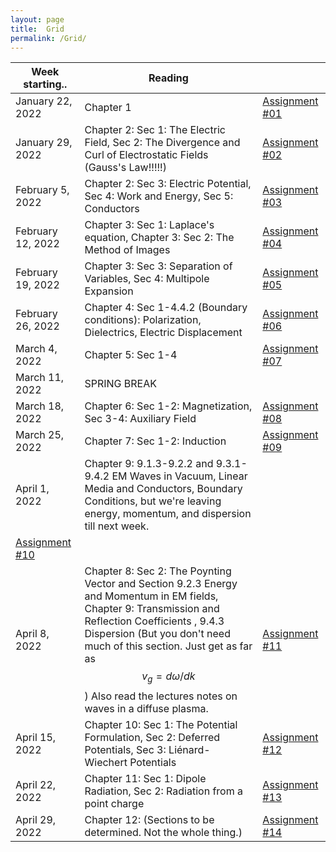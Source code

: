 ```yaml
---
layout: page
title:  Grid
permalink: /Grid/
---
```


|Week starting..   | Reading | |
|------------------|-------------------------------------------------------------------------------------------------------------------------------|---------------------------|
| January 22, 2022 | Chapter 1 | <a href='/PHY309/assignments/hw1' >Assignment \#01 |
| January 29, 2022 | Chapter 2: Sec 1: The Electric Field, Sec 2: The Divergence and Curl of Electrostatic Fields \(Gauss's Law\!\!\!\!\!\)| <a href='/PHY309/assignments/hw2' >Assignment \#02 |
| February 5, 2022 | Chapter 2: Sec 3: Electric Potential, Sec 4: Work and Energy,  Sec 5: Conductors | <a href='/PHY309/assignments/hw3' >Assignment \#03 |
| February 12, 2022 | Chapter 3: Sec 1: Laplace's equation, Chapter 3: Sec 2: The Method of Images | <a href='/PHY309/assignments/hw4' >Assignment \#04 |
| February 19, 2022 | Chapter 3: Sec 3: Separation of Variables, Sec 4: Multipole Expansion        | <a href='/PHY309/assignments/hw5' >Assignment \#05 |
| February 26, 2022 | Chapter 4: Sec 1-4.4.2 (Boundary conditions): Polarization, Dielectrics, Electric Displacement | <a href='/PHY309/assignments/hw6' >Assignment \#06 |
| March 4, 2022 | Chapter 5: Sec 1-4 | <a href='/PHY309/assignments/hw7' >Assignment \#07 |
| March 11, 2022     | SPRING BREAK  |  |
| March 18, 2022    | Chapter 6: Sec 1-2: Magnetization, Sec 3-4: Auxiliary Field | <a href='/PHY309/assignments/hw8' >Assignment \#08 |
| March 25, 2022    | Chapter 7: Sec 1\-2: Induction  | <a href='/PHY309/assignments/hw9' >Assignment \#09 |  
| April 1, 2022    | Chapter 9:  9.1.3-9.2.2 and  9.3.1-9.4.2 EM Waves in Vacuum, Linear Media and Conductors, Boundary Conditions, but we're leaving energy, momentum, and dispersion till next week. 
| <a href='/PHY309/assignments/hw10' >Assignment \#10 |  
| April 8, 2022     | Chapter 8: Sec 2: The Poynting Vector and Section 9.2.3 Energy and Momentum in EM fields, Chapter 9: Transmission and Reflection Coefficients ,  9.4.3 Dispersion (But you don't need much of this section.  Just get as far as $$v_g = d\omega/dk$$) Also read the lectures notes on waves in a diffuse plasma.       | <a href='/PHY309/assignments/hw11' >Assignment \#11 |
| April 15, 2022    | Chapter 10: Sec 1: The Potential Formulation,  Sec 2: Deferred Potentials,  Sec 3: Liénard-Wiechert Potentials | <a href='/PHY309/assignments/hw12' >Assignment \#12 | 
| April 22, 2022    | Chapter 11: Sec 1: Dipole Radiation, Sec 2: Radiation from a point charge| <a href='/PHY309/assignments/hw13' >Assignment \#13 |  
| April 29, 2022    | Chapter 12: (Sections to be determined.  Not the whole thing.)| <a href='/PHY309/assignments/hw14' >Assignment \#14 |
